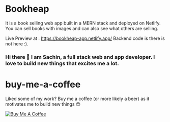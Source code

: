 # Bookheap
It is a book selling web app built in a MERN stack and deployed on Netlify. You can sell books with images and can also see what others are selling. 

Live Preview at : https://bookheap-app.netlify.app/
Backend code is there is not here :).

### Hi there 👋 I am Sachin, a full stack web and app developer. I love to build new things that excites me a lot.

# buy-me-a-coffee
Liked some of my work? Buy me a coffee (or more likely a beer) as it motivates me to build new things 😊

<a href="https://www.buymeacoffee.com/sachinm" target="_blank"><img src="https://bmc-cdn.nyc3.digitaloceanspaces.com/BMC-button-images/custom_images/orange_img.png" alt="Buy Me A Coffee" style="height: auto !important;width: auto !important;" ></a>

